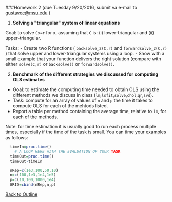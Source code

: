 
###Homework 2 
(due Tuesday 9/20/2016, submit va e-mail to gustavoc@msu.edu )

1. **Solving a "triangular" system of linear equations**

  Goal: to solve `Cx=r` for x, assuming that `C` is: (i) lower-triangular and (ii) upper-triangular.
  
  Tasks:
    - Create two R functions ( `backsolve_2(C,r)` and `forwardsolve_2(C,r)` ) that solve upper and lower-triangular systems using a loop.
    - Show with a small example that your function delivers the right solution (compare with either `solve(C,r)` or `backsolve()` or `forwardsolve()`.

2. **Benchmark of the different strategies we discussed for computing OLS estimates**

  - Goal: to estimate the computing time needed to obtain OLS using the different methods we discuss in class (`lm`,`lsfit`,`solve`,`chol`,`qr`,`svd`).
  - Task: compute for an array of values of `n` and `p` the time it takes to compute OLS for each of the mehtods listed.
  - Report a table per method containing the average time, relative to `lm`, for each of the methods.
  
  Note: for time estimation it is usually good to run each process multiple times, especially if the time of the task is small.
  You can time your examples as follows:
  
```R
  timeIn=proc.time()
    # A LOOP HERE WITH THE EVALUATION OF YOUR TASK
  timeOut=proc.time()
  timeOut-timeIn
```
 
 
```R
  nRep=c(1e3,100,50,10)
  n=c(100,1e3,1e4,1e5)
  p=c(10,100,1000,1e4)
  GRID=cbind(nRep,n,p)
```
[Back to Outline](https://github.com/gdlc/EPI853B/#Outline)

